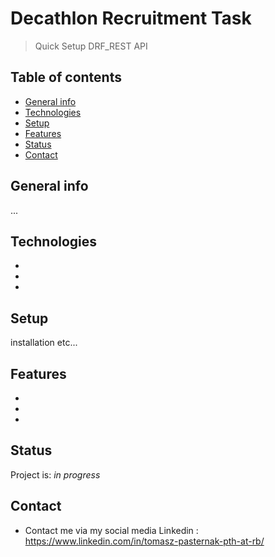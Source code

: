 # Decathlon Recruitment Task 
> Quick Setup DRF_REST API 

## Table of contents
* [General info](#general-info)
* [Technologies](#technologies)
* [Setup](#setup)
* [Features](#features)
* [Status](#status)
* [Contact](#contact)

## General info
...


## Technologies
* 
* 
* 

## Setup
installation etc...


## Features
* 
* 
* 


## Status
Project is: _in progress_


## Contact
* Contact me via my social media 
Linkedin : https://www.linkedin.com/in/tomasz-pasternak-pth-at-rb/